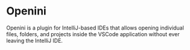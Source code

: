 # Openini
Openini is a plugin for IntelliJ-based IDEs that allows opening individual files, folders, and projects inside the VSCode application without ever leaving the IntelliJ IDE.
